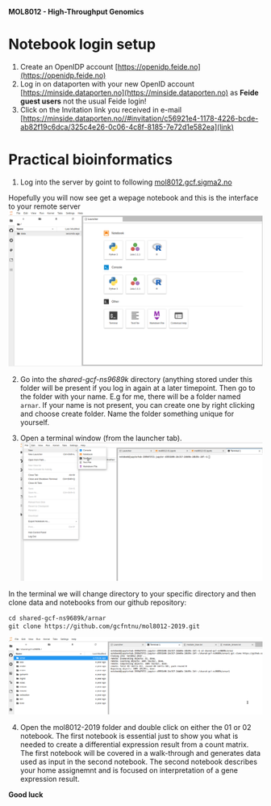 **MOL8012 - High-Throughput Genomics**

# Notebook login setup
1) Create an OpenIDP account [https://openidp.feide.no](https://openidp.feide.no)
2) Log in on dataporten with your new OpenID account [https://minside.dataporten.no](https://minside.dataporten.no) as **Feide guest users** not the usual Feide login!
3) Click on the Invitation link you received in e-mail [https://minside.dataporten.no//#invitation/c56921e4-1178-4226-bcde-ab82f19c6dca/325c4e26-0c06-4c8f-8185-7e72d1e582ea](link)

# Practical bioinformatics

1. Log into the server by goint to following [mol8012.gcf.sigma2.no](https://mol8012.gcf.sigma2.no)

Hopefully you will now see get a wepage notebook and this is the interface to your remote server
![alt text](screenshots/login.png)

2. Go into the *shared-gcf-ns9689k* directory (anything stored under this folder will be present if you log in again at a later timepoint. Then go to the folder with your name. E.g for me, there will be a folder named `arnar`. If your name is not present, you can create one by right clicking and choose create folder. Name the folder something unique for yourself.

3. Open a terminal window (from the launcher tab).
![alt text](screenshots/terminal.png)

In the terminal we will change directory to your specific directory and then clone data and notebooks from our github repository:
```
cd shared-gcf-ns9689k/arnar
git clone https://github.com/gcfntnu/mol8012-2019.git
```

![alt text](screenshots/git_clone.png)


4. Open the mol8012-2019 folder and double click on either the 01 or 02 notebook. The first notebook is essential just to show you what is needed to create a differential expression result from a count matrix. The first notebook will be covered in a walk-through and generates data used as input in the second notebook. The second notebook describes your home assignemnt and is focused on interpretation of a gene expression result.

**Good luck**

